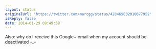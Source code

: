 ```yaml
---
layout: status
originalUrl: 'https://twitter.com/marcgg/status/428465032910077952'
isReply: false
date: 2014-01-29 09:49:59
---
```


Also: why do I receive this Google+ email when my account should be deactivated -_-

